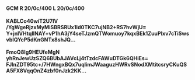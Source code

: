 #### GCM R 20/0c/400 L 20/0c/400
**KABLCo40wiT2U7lV**<br/>**/YgWgeRjzxMyMiSBRSRUx1Id0TKC7ujNB2+RS7hvWjU=**<br/>**Y+jnlVHtqlINAY+vP1hA3jY4seTJzmQTWomuoy7kqxBEk1ZuuPIxv7cTiSwsvbIQYcP5dKnGNTx8shJQ...**<br/><br/>
**FmoQ8Ig9HEUfeMgN**<br/>**yhRnJewUzSZQ6BUbAJAVcLj4tTzdcFAWuDTGk6QHiEs=**<br/>**FJlnZDT95tc+/7HWngxBQx7uqIimJWaaguzHWRvSNodXMtitcsryCKuQSA5FX8VqqOnZ4zbf0nJzk2KK...**